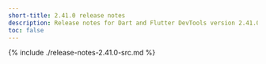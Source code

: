 ```yaml
---
short-title: 2.41.0 release notes
description: Release notes for Dart and Flutter DevTools version 2.41.0.
toc: false
---
```


{% include ./release-notes-2.41.0-src.md %}
